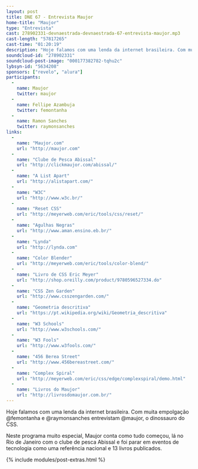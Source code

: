 ```yaml
---
layout: post
title: DNE 67 - Entrevista Maujor
home-title: "Maujor"
type: "Entrevista"
cast: 278902331-devnaestrada-devnaestrada-67-entrevista-maujor.mp3
cast-length: "57817265"
cast-time: "01:20:19"
description: "Hoje falamos com uma lenda da internet brasileira. Com muita empolgação @femontanha e @raymonsanches entrevistam @maujor, o dinossauro do CSS."
soundcloud-id: "278902331"
soundcloud-post-image: "000177382782-tqhu2c"
lybsyn-id: "5634208"
sponsors: ["revelo", "alura"]
participants:
  -
    name: Maujor
    twitter: maujor
  -
    name: Fellipe Azambuja
    twitter: femontanha
  -
    name: Ramon Sanches
    twitter: raymonsanches
links:
  -
    name: "Maujor.com"
    url: "http://maujor.com"
  -
    name: "Clube de Pesca Abissal"
    url: "http://clickmaujor.com/abissal/"
  -
    name: "A List Apart"
    url: "http://alistapart.com/"
  -
    name: "W3C"
    url: "http://www.w3c.br/"
  -
    name: "Reset CSS"
    url: "http://meyerweb.com/eric/tools/css/reset/"
  -
    name: "Agulhas Negras"
    url: "http://www.aman.ensino.eb.br/"
  -
    name: "Lynda"
    url: "http://lynda.com"
  -
    name: "Color Blender"
    url: "http://meyerweb.com/eric/tools/color-blend/"
  -
    name: "Livro de CSS Eric Meyer"
    url: "http://shop.oreilly.com/product/9780596527334.do"
  -
    name: "CSS Zen Garden"
    url: "http://www.csszengarden.com/"
  -
    name: "Geometria descritiva"
    url: "https://pt.wikipedia.org/wiki/Geometria_descritiva"
  -
    name: "W3 Schools"
    url: "http://www.w3schools.com/"
  -
    name: "W3 Fools"
    url: "http://www.w3fools.com/"
  -
    name: "456 Berea Street"
    url: "http://www.456bereastreet.com/"
  -
    name: "Complex Spiral"
    url: "http://meyerweb.com/eric/css/edge/complexspiral/demo.html"
  -
    name: "Livros do Maujor"
    url: "http://livrosdomaujor.com.br/"
---
```


Hoje falamos com uma lenda da internet brasileira. Com muita empolgação @femontanha e @raymonsanches entrevistam @maujor, o dinossauro do CSS.

Neste programa muito especial, Maujor conta como tudo começou, lá no Rio de Janeiro com o clube de pesca Abissal e foi parar em eventos de tecnologia como uma referência nacional e 13 livros publicados.

{% include modules/post-extras.html %}

